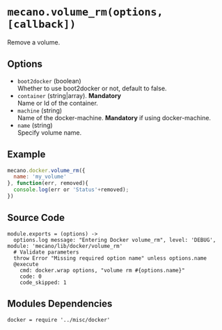 
# `mecano.volume_rm(options, [callback])`

Remove a volume. 

## Options

*   `boot2docker` (boolean)   
    Whether to use boot2docker or not, default to false.   
*   `container` (string|array). __Mandatory__   
    Name or Id of the container.   
*   `machine` (string)   
    Name of the docker-machine. __Mandatory__ if using docker-machine.   
*   `name` (string)   
    Specify volume name.   

## Example

```javascript
mecano.docker.volume_rm({
  name: 'my_volume'
}, function(err, removed){
  console.log(err or 'Status'+removed);
})
```

## Source Code

    module.exports = (options) ->
      options.log message: "Entering Docker volume_rm", level: 'DEBUG', module: 'mecano/lib/docker/volume_rm'
      # Validate parameters
      throw Error "Missing required option name" unless options.name
      @execute
        cmd: docker.wrap options, "volume rm #{options.name}"
        code: 0
        code_skipped: 1

## Modules Dependencies

    docker = require '../misc/docker'
